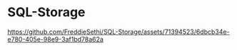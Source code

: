 # SQL-Storage




https://github.com/FreddieSethi/SQL-Storage/assets/71394523/6dbcb34e-e780-405e-98e9-3af1bd78a62a

